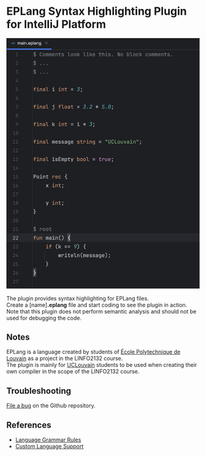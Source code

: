 # EPLang Syntax Highlighting Plugin for IntelliJ Platform

![Highlighted Code Demo][file:highlighted_code.png]

<!-- Plugin description -->

The plugin provides syntax highlighting for EPLang files. <br>
Create a [name]**.eplang** file and start coding to see the plugin in action. <br>
Note that this plugin does not perform semantic analysis and should not be used for debugging the code.

## Notes

EPLang is a language created by students of [École Polytechnique de Louvain](https://www.uclouvain.be/fr/facultes/epl) as a project in the LINFO2132 course. <br>
The plugin is mainly for [UCLouvain](https://www.uclouvain.be/fr) students to be used when creating their own compiler in the scope of the LINFO2132 course.

## Troubleshooting

[File a bug](https://github.com/arampetrosyann/eplang-syntax-jet-plugin/issues/new) on the Github repository.

<!-- Plugin description end -->

## References

- [Language Grammar Rules](https://macromates.com/manual/en/language_grammars)
- [Custom Language Support](https://plugins.jetbrains.com/docs/intellij/custom-language-support.html)

[file:highlighted_code.png]: ./.github/readme/highlighted_code.png
[keep-a-changelog]: https://keepachangelog.com
